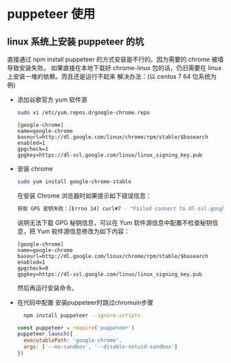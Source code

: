 # puppeteer 使用

## linux 系统上安装 puppeteer 的坑

直接通过 npm install puppeteer 的方式安装是不行的。因为需要的 chrome 被墙导致安装失败。
如果直接在本地下载好 chrome-linux 包的话，仍旧需要在 linux 上安装一堆的依赖。而且还是运行不起来
解决办法：(以 centos 7 64 位系统为例)

- 添加谷歌官方 yum 软件源

  ```bash
  sudo vi /etc/yum.repos.d/google-chrome.repo
  ```

  ```vim
  [google-chrome]
  name=google-chrome
  baseurl=http://dl.google.com/linux/chrome/rpm/stable/$basearch
  enabled=1
  gpgcheck=1
  gpgkey=https://dl-ssl.google.com/linux/linux_signing_key.pub
  ```

- 安装 chrome

  ```bash
  sudo yum install google-chrome-stable
  ```

  在安装 Chrome 浏览器时如果提示如下错误信息：

  ```bash
  获取 GPG 密钥失败：[Errno 14] curl#7 - "Failed connect to dl-ssl.google.com:443; Operation now in progress"
  ```

  说明无法下载 GPG 秘钥信息，可以在 Yum 软件源信息中配置不检查秘钥信息，把 Yum 软件源信息修改为如下内容：

  ```vim
  [google-chrome]
  name=google-chrome
  baseurl=http://dl.google.com/linux/chrome/rpm/stable/$basearch
  enabled=1
  gpgcheck=0
  gpgkey=https://dl-ssl.google.com/linux/linux_signing_key.pub
  ```

  然后再运行安装命令。

- 在代码中配置
  安装puppeteer时跳过chromuin步骤
  ```bash
    npm install puppeteer --ignore-scripts
  ```

  ```javascript
  const puppeteer = require('puppeteer')
  puppeteer.launch({
    executablePath: 'google-chrome',
    args: ['--no-sandbox', '--disable-setuid-sandbox']
  })
  ```
